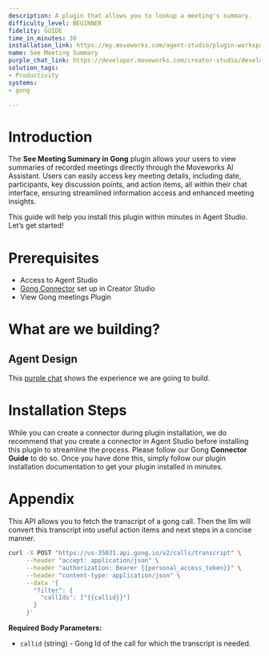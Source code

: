```yaml
---
description: A plugin that allows you to lookup a meeting's summary.
difficulty_level: BEGINNER
fidelity: GUIDE
time_in_minutes: 30
installation_link: https://my.moveworks.com/agent-studio/plugin-workspace/plugins?externalAssetId=2050eb44-0869-40c6-9e7a-edc239aa839f
name: See Meeting Summary
purple_chat_link: https://developer.moveworks.com/creator-studio/developer-tools/purple-chat?conversation=%7B%22startTimestamp%22%3A%2211%3A43%2BAM%22%2C%22messages%22%3A%5B%7B%22parts%22%3A%5B%7B%22richText%22%3A%22I+want+a+recap+of+my+meetings+last+week.%22%7D%5D%2C%22role%22%3A%22user%22%7D%2C%7B%22parts%22%3A%5B%7B%22richText%22%3A%22Hello%21+Here+are+your+recorded+Gong+meetings%3A%22%7D%2C%7B%22richText%22%3A%22%3Col%3E%5Cn++%3Cli%3ETeam+Sync+-+%5BOct+25%2C+2023%2C+10%3A00+AM%5D%3C%2Fli%3E%5Cn++%3Cli%3EClient+Update+-+%5BOct+24%2C+2023%2C+2%3A00+PM%5D%3C%2Fli%3E%5Cn++%3Cli%3EProject+Kickoff+-+%5BOct+23%2C+2023%2C+3%3A00+PM%5D%3C%2Fli%3E%5Cn%3C%2Fol%3E%5CnPlease+type+the+number+of+the+meeting+you%27d+like+to+get+the+summary+for.%22%7D%5D%2C%22role%22%3A%22assistant%22%7D%2C%7B%22parts%22%3A%5B%7B%22richText%22%3A%22%3Ccode%3E1%3C%2Fcode%3E%22%7D%5D%2C%22role%22%3A%22user%22%7D%2C%7B%22parts%22%3A%5B%7B%22richText%22%3A%22You+selected%3A+%3Cb%3ETeam+Sync%3C%2Fb%3E+-+%5BOct+25%2C+2023%2C+10%3A00+AM%5D+Is+this+correct%3F+%28yes%2Fno%29%22%7D%5D%2C%22role%22%3A%22assistant%22%7D%2C%7B%22parts%22%3A%5B%7B%22richText%22%3A%22%3Ccode%3Eyes%3C%2Fcode%3E%22%7D%5D%2C%22role%22%3A%22user%22%7D%2C%7B%22parts%22%3A%5B%7B%22richText%22%3A%22Great%21+Here+is+the+summary+for+the+%3Cb%3ETeam+Sync%3C%2Fb%3E+meeting%3A%22%7D%2C%7B%22richText%22%3A%22%3Cp%3E%3Cb%3EMeeting+Summary%3A%3C%2Fb%3E%3C%2Fp%3E%5Cn%3Cul%3E%5Cn++%3Cli%3E%3Cb%3EDate+and+Time%3A%3C%2Fb%3E+Oct+25%2C+2023%2C+10%3A00+AM%3C%2Fli%3E%5Cn++%3Cli%3E%3Cb%3EParticipants%3A%3C%2Fb%3E+John%2C+Sara%2C+Amanda%2C+Michael%3C%2Fli%3E%5Cn++%3Cli%3E%3Cb%3EKey+Points+Discussed%3A%3C%2Fb%3E%3Cbr%3E%5Cn++++%3Col%3E%5Cn++++++%3Cli%3EProject+timeline+and+milestone+updates.%3C%2Fli%3E%5Cn++++++%3Cli%3EBudget+proposal+and+allocation+for+the+next+quarter.%3C%2Fli%3E%5Cn++++++%3Cli%3EIdentified+risks+and+mitigation+strategies.%3C%2Fli%3E%5Cn++++++%3Cli%3ERoles+and+responsibilities+for+the+upcoming+sprint.%3C%2Fli%3E%5Cn++++%3C%2Fol%3E%5Cn++%3C%2Fli%3E%5Cn++%3Cli%3E%3Cb%3EAction+Items%3A%3C%2Fb%3E%3Cbr%3E%5Cn++++%3Col%3E%5Cn++++++%3Cli%3EJohn+to+finalize+the+budget+proposal+by+Oct+28%2C+2023.%3C%2Fli%3E%5Cn++++++%3Cli%3ESara+to+prepare+the+draft+presentation+by+Oct+29%2C+2023.%3C%2Fli%3E%5Cn++++++%3Cli%3EAmanda+to+schedule+the+follow-up+meeting+by+Oct+30%2C+2023.%3C%2Fli%3E%5Cn++++%3C%2Fol%3E%5Cn++%3C%2Fli%3E%5Cn%3C%2Ful%3E%22%7D%5D%2C%22role%22%3A%22assistant%22%7D%5D%7D
solution_tags:
- Productivity
systems:
- gong

---
```

# Introduction

The **See Meeting Summary in Gong** plugin allows your users to view summaries of recorded meetings directly through the Moveworks AI Assistant. Users can easily access key meeting details, including date, participants, key discussion points, and action items, all within their chat interface, ensuring streamlined information access and enhanced meeting insights.

This guide will help you install this plugin within minutes in Agent Studio. Let’s get started!

# Prerequisites

- Access to Agent Studio
- [Gong Connector](https://developer.moveworks.com/creator-studio/resources/connector?id=gong) set up in Creator Studio
- View Gong meetings Plugin

# What are we building?

## Agent Design

This [purple chat](https://developer.moveworks.com/creator-studio/developer-tools/purple-chat?conversation=%7B%22startTimestamp%22%3A%2211%3A43+AM%22%2C%22messages%22%3A%5B%7B%22parts%22%3A%5B%7B%22richText%22%3A%22I+want+to+create+a+new+task+and+assign+it+to+a+user.%22%7D%5D%2C%22role%22%3A%22user%22%7D%2C%7B%22parts%22%3A%5B%7B%22richText%22%3A%22Okay%2C+I+can+help+with+that.+Let%27s+gather+some+details.%5Cn%5CnWho+should+I+assign+the+task+to%3F%22%7D%5D%2C%22role%22%3A%22assistant%22%7D%2C%7B%22parts%22%3A%5B%7B%22richText%22%3A%22John+Doe%22%7D%5D%2C%22role%22%3A%22user%22%7D%2C%7B%22parts%22%3A%5B%7B%22reasoningSteps%22%3A%5B%7B%22richText%22%3A%22Searching+for+user+%5C%22John+Doe%5C%22+in+the+system...%22%2C%22status%22%3A%22pending%22%7D%2C%7B%22richText%22%3A%22Found+2+possible+matches.%22%2C%22status%22%3A%22success%22%7D%5D%7D%2C%7B%22richText%22%3A%22I+found+a+couple+of+matches+for+%5C%22John+Doe.%5C%22%22%7D%2C%7B%22buttons%22%3A%5B%7B%22buttonText%22%3A%22John+Doe+%28john.doe%40example.com%29%22%2C%22style%22%3A%22outlined%22%7D%2C%7B%22buttonText%22%3A%22John+Doe+%28john.d%40example.com%29%22%2C%22style%22%3A%22outlined%22%7D%5D%7D%5D%2C%22role%22%3A%22assistant%22%7D%2C%7B%22parts%22%3A%5B%7B%22richText%22%3A%22John+Doe+%28john.doe%40example.com%29%22%7D%5D%2C%22role%22%3A%22user%22%7D%2C%7B%22parts%22%3A%5B%7B%22richText%22%3A%22Got+it.+Which+project+should+this+task+be+associated+with%3F%22%7D%5D%2C%22role%22%3A%22assistant%22%7D%2C%7B%22parts%22%3A%5B%7B%22richText%22%3A%22Project+Evergreen%22%7D%5D%2C%22role%22%3A%22user%22%7D%2C%7B%22parts%22%3A%5B%7B%22richText%22%3A%22Okay.+What+should+the+task+name+be%3F%22%7D%5D%2C%22role%22%3A%22assistant%22%7D%2C%7B%22parts%22%3A%5B%7B%22richText%22%3A%22Design+new+homepage%22%7D%5D%2C%22role%22%3A%22user%22%7D%2C%7B%22parts%22%3A%5B%7B%22richText%22%3A%22And+when+should+this+task+be+due%3F%22%7D%5D%2C%22role%22%3A%22assistant%22%7D%2C%7B%22parts%22%3A%5B%7B%22richText%22%3A%22Next+Friday%22%7D%5D%2C%22role%22%3A%22user%22%7D%2C%7B%22parts%22%3A%5B%7B%22richText%22%3A%22%3Cp%3EOkay%2C+I+have+the+following+details%3A%3C%2Fp%3E%5Cn%3Cp%3E%3Cstrong%3EAssignee%3C%2Fstrong%3E%3AJohn+Doe+%28john.doe%40example.com%29%26nbsp%3B%3C%2Fp%3E%5Cn%3Cp%3E%3Cstrong%3EProject%3C%2Fstrong%3E%3A+Project+Evergreen%26nbsp%3B%3C%2Fp%3E%5Cn%3Cp%3E%3Cstrong%3ETask+Name%3C%2Fstrong%3E%3A+Design+new+homepage%26nbsp%3B%3C%2Fp%3E%5Cn%3Cp%3E%3Cstrong%3EDue+Date%3C%2Fstrong%3E%3ANext+Friday%26nbsp%3B%3C%2Fp%3E%5Cn%3Cp%3ECreate+the+task%3F%3C%2Fp%3E%22%7D%2C%7B%22buttons%22%3A%5B%7B%22buttonText%22%3A%22Create+Task%22%2C%22style%22%3A%22filled%22%7D%2C%7B%22buttonText%22%3A%22Edit+Details%22%2C%22style%22%3A%22outlined%22%7D%2C%7B%22buttonText%22%3A%22Cancel%22%2C%22style%22%3A%22outlined%22%7D%5D%7D%5D%2C%22role%22%3A%22assistant%22%7D%2C%7B%22parts%22%3A%5B%7B%22richText%22%3A%22Create+Task%22%7D%5D%2C%22role%22%3A%22user%22%7D%2C%7B%22parts%22%3A%5B%7B%22richText%22%3A%22OK.+I%27ve+created+the+task.%22%7D%2C%7B%22citations%22%3A%5B%7B%22citationTitle%22%3A%22Design+new+homepage%22%2C%22connectorName%22%3A%22asana%22%7D%5D%7D%5D%2C%22role%22%3A%22assistant%22%7D%5D%7D) shows the experience we are going to build.

# Installation Steps

While you can create a connector during plugin installation, we do recommend that you create a connector in Agent Studio before installing this plugin to streamline the process. Please follow our Gong **Connector Guide** to do so. Once you have done this, simply follow our plugin installation documentation to get your plugin installed in minutes.

# Appendix

This API allows you to fetch the transcript of a gong call. Then the llm will convert this transcript into useful action items and next steps in a concise manner.

```bash
curl -X POST "https://us-35031.api.gong.io/v2/calls/transcript" \
     --header "accept: application/json" \
     --header "authorization: Bearer {{personal_access_token}}" \
     --header "content-type: application/json" \
     --data '{
       "filter": {
         "callIds": ["{{callid}}"]
       }
     }'
```

**Required Body Parameters:**

- `callid` (string) - Gong Id of the call for which the transcript is needed.